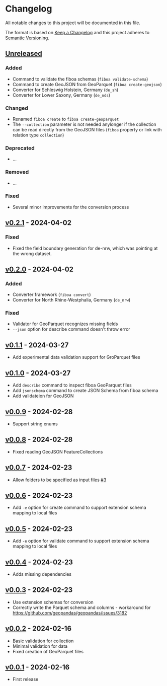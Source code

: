 # Changelog

All notable changes to this project will be documented in this file.

The format is based on [Keep a Changelog](http://keepachangelog.com/en/1.0.0/)
and this project adheres to [Semantic Versioning](http://semver.org/spec/v2.0.0.html).

## [Unreleased]

### Added

- Command to validate the fiboa schemas (`fiboa validate-schema`)
- Command to create GeoJSON from GeoParquet (`fiboa create-geojson`)
- Converter for Schleswig Holstein, Germany (`de_sh`)
- Converter for Lower Saxony, Germany (`de_nds`)

### Changed

- Renamed `fiboa create` to `fiboa create-geoparquet`
- The `--collection` parameter is not needed anylonger if the collection can be
  read directly from the GeoJSON files
  (`fiboa` property or link with relation type `collection`)

### Deprecated

- ...

### Removed

- ...

### Fixed

- Several minor improvements for the conversion process

## [v0.2.1] - 2024-04-02

### Fixed

- Fixed the field boundary generation for de-nrw, which was pointing at the wrong dataset.

## [v0.2.0] - 2024-04-02

### Added

- Converter framework (`fiboa convert`)
- Converter for North Rhine-Westphalia, Germany (`de_nrw`)

### Fixed

- Validator for GeoParquet recognizes missing fields
- `--json` option for describe command doesn't throw error

## [v0.1.1] - 2024-03-27

- Add experimental data validation support for GroParquet files

## [v0.1.0] - 2024-03-27

- Add `describe` command to inspect fiboa GeoParquet files
- Add `jsonschema` command to create JSON Schema from fiboa schema
- Add validateion for GeoJSON

## [v0.0.9] - 2024-02-28

- Support string enums

## [v0.0.8] - 2024-02-28

- Fixed reading GeoJSON FeatureCollections

## [v0.0.7] - 2024-02-23

- Allow folders to be specified as input files [#3](https://github.com/fiboa/cli/issues/3)

## [v0.0.6] - 2024-02-23

- Add `-e` option for create command to support extension schema mapping to local files

## [v0.0.5] - 2024-02-23

- Add `-e` option for validate command to support extension schema mapping to local files

## [v0.0.4] - 2024-02-23

- Adds missing dependencies

## [v0.0.3] - 2024-02-23

- Use extension schemas for conversion
- Correctly write the Parquet schema and columns - workaround for <https://github.com/geopandas/geopandas/issues/3182>

## [v0.0.2] - 2024-02-16

- Basic validation for collection
- Minimal validation for data
- Fixed creation of GeoParquet files

## [v0.0.1] - 2024-02-16

- First release

[Unreleased]: <https://github.com/radiantearth/stac-spec/compare/v0.2.1...main>
[v0.2.1]: <https://github.com/radiantearth/stac-spec/compare/v0.2.0...v0.2.1>
[v0.2.0]: <https://github.com/radiantearth/stac-spec/compare/v0.1.1...v0.2.0>
[v0.1.1]: <https://github.com/radiantearth/stac-spec/compare/v0.1.0...v0.1.1>
[v0.1.0]: <https://github.com/radiantearth/stac-spec/compare/v0.0.9...v0.1.0>
[v0.0.9]: <https://github.com/radiantearth/stac-spec/compare/v0.0.8...v0.0.9>
[v0.0.8]: <https://github.com/radiantearth/stac-spec/compare/v0.0.7...v0.0.8>
[v0.0.7]: <https://github.com/radiantearth/stac-spec/compare/v0.0.6...v0.0.7>
[v0.0.6]: <https://github.com/radiantearth/stac-spec/compare/v0.0.5...v0.0.6>
[v0.0.5]: <https://github.com/radiantearth/stac-spec/compare/v0.0.4...v0.0.5>
[v0.0.4]: <https://github.com/radiantearth/stac-spec/compare/v0.0.3...v0.0.4>
[v0.0.3]: <https://github.com/radiantearth/stac-spec/compare/v0.0.2...v0.0.3>
[v0.0.2]: <https://github.com/radiantearth/stac-spec/compare/v0.0.1...v0.0.2>
[v0.0.1]: <https://github.com/radiantearth/stac-spec/tree/v0.0.1>
